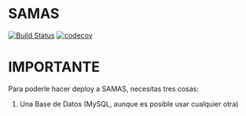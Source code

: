 SAMAS
=====

[![Build Status](https://travis-ci.com/neftalyluis/samas.svg?token=yVhq9gzNMCPefShFMz7P&branch=master)](https://travis-ci.com/neftalyluis/samas)
[![codecov](https://codecov.io/gh/neftalyluis/samas/branch/master/graph/badge.svg?token=yBp1PBTDnD)](https://codecov.io/gh/neftalyluis/samas)


# IMPORTANTE
Para poderle hacer deploy a SAMAS, necesitas tres cosas:

1. Una Base de Datos (MySQL, aunque es posible usar cualquier otra)
